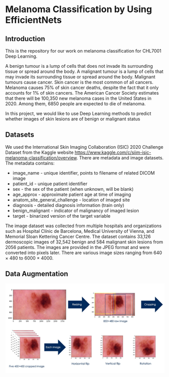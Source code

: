 # Melanoma Classification by Using EfficientNets
## Introduction
This is the repository for our work on melanoma classification for CHL7001 Deep Learning. 

A benign tumour is a lump of cells that does not invade its surrounding tissue or spread around the body. A malignant tumour is a lump of cells that may invade its surrounding tissue or spread around the body. Malignant tumours cause cancer. Skin cancer is the most common of all cancers. Melanoma causes 75% of skin cancer deaths, despite the fact that it only accounts for 1% of skin cancers. The American Cancer Society estimates that there will be 100,350 new melanoma cases in the United States in 2020. Among them, 6850 people are expected to die of melanoma. 

In this project, we would like to use Deep Learning methods to predict whether images of skin lesions are of benign or malignant status

## Datasets

We used the International Skin Imaging Collaboration (ISIC) 2020 Challenge Dataset from the Kaggle website https://www.kaggle.com/c/siim-isic-melanoma-classification/overview. There are metadata and image datasets.
The metadata contains: 
- image_name - unique identifier, points to filename of related DICOM image
- patient_id - unique patient identifier
- sex - the sex of the patient (when unknown, will be blank)
- age_approx - approximate patient age at time of imaging
- anatom_site_general_challenge - location of imaged site
- diagnosis - detailed diagnosis information (train only)
- benign_malignant - indicator of malignancy of imaged lesion
- target - binarized version of the target variable

The image dataset was collected from multiple hospitals and organizations such as Hospital Clínic de Barcelona, Medical University of Vienna, and Memorial Sloan Kettering Cancer Centre. The dataset contains 33,126 dermoscopic images of 32,542 benign and 584 malignant skin lesions from 2056 patients. The images are provided in the JPEG format and were converted into pixels later. There are various image sizes ranging from 640 × 480 to 6000 × 4000.

## Data Augmentation

![](/image/preprocessing.jpg)
